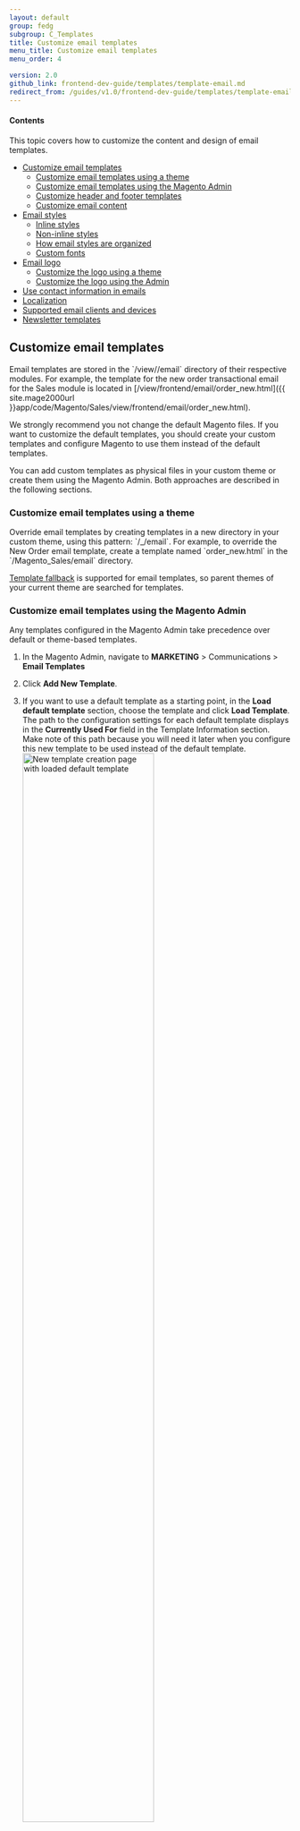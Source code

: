 ```yaml
---
layout: default  
group: fedg
subgroup: C_Templates
title: Customize email templates
menu_title: Customize email templates
menu_order: 4

version: 2.0
github_link: frontend-dev-guide/templates/template-email.md
redirect_from: /guides/v1.0/frontend-dev-guide/templates/template-email.html
---
```


#### Contents

This topic covers how to customize the content and design of email templates.

* <a href="#customize-email-templates">Customize email templates</a>
    * <a href="#customize-email-theme">Customize email templates using a theme</a>
    * <a href="#customize-email-admin">Customize email templates using the Magento Admin</a>
    * <a href="#customize-header-footer">Customize header and footer templates</a>
    * <a href="#customize-content">Customize email content</a>
* <a href="#email-styles">Email styles</a>
    * <a href="#inline-styles">Inline styles</a>
    * <a href="#non-inline-styles">Non-inline styles</a>
    * <a href="#organization-email-styles">How email styles are organized</a>
    * <a href="#custom-fonts">Custom fonts</a>
* <a href="#email-logo">Email logo</a>
    * <a href="#customize-logo-theme">Customize the logo using a theme</a>
    * <a href="#customize-logo-admin">Customize the logo using the Admin</a>
* <a href="#contact-information-emails">Use contact information in emails</a>
* <a href="#localization">Localization</a>
* <a href="#supported-clients">Supported email clients and devices</a>
* <a href="#newsletter-templates">Newsletter templates</a>

<h2 id="customize-email-templates">Customize email templates</h2>
Email templates are stored in the `<module_dir>/view/<area>/email` directory of their respective modules. For example, the template for the new order transactional email for the Sales module is located in [<Magento_Sales_module_dir>/view/frontend/email/order_new.html]({{ site.mage2000url }}app/code/Magento/Sales/view/frontend/email/order_new.html). 

We strongly recommend you not change the default Magento files. If you want to customize the default templates, you should create your custom templates and configure Magento to use them instead of the default templates. 

You can add custom templates as physical files in your custom theme or create them using the Magento Admin. Both approaches are described in the following sections.
 
<h3 id="customize-email-theme">Customize email templates using a theme</h3>
Override email templates by creating templates in a new directory in your custom theme, using this pattern: `<theme_dir>/<ModuleVendorName>_<ModuleName>/email`. For example, to override the New Order email template, create a template named `order_new.html` in the `<theme_dir>/Magento_Sales/email` directory.

<a href="{{site.gdeurl}}frontend-dev-guide/themes/theme-inherit.html#theme-inherit-templates" target="_blank">Template fallback</a> is supported for email templates, so parent themes of your current theme are searched for templates.
 
<h3 id="customize-email-admin">Customize email templates using the Magento Admin</h3>

Any templates configured in the Magento Admin take precedence over default or theme-based templates.

1. In the Magento Admin, navigate to **MARKETING** > Communications > **Email Templates**
2. Click **Add New Template**.
3. If you want to use a default template as a starting point, in the **Load default template** section, choose the template and click **Load Template**. The path to the configuration settings for each default template displays in the **Currently Used For** field in the Template Information section.<br>
Make note of this path because you will need it later when you configure this new template to be used instead of the default template.
    <br><img src="{{site.baseurl}}common/images/email_create_template.png" alt="New template creation page with loaded default template" width="70%" height="70%"/>

4. In **Template Name**, enter a name to identify the template in the Magento Admin.
5. In **Template Subject**, add plain text to use as the Subject of the emails sent using the template you create. This field can contain system variables.  
6. Customize template content. For details, see <a href="#customize-content">the section on customizing content</a>.
7. In **Template Styles**, optionally add CSS styles for the template. These styles are added inside of a `<style>` tag in the `<head>` of the email. Typically, you'll use the <a href="#email-styles">LESS files</a> to make style changes to emails because some email clients don't support styles in `<style>` tags.
8. Click **Save Template**.
9. Now that you have created a template, you must configure that template to be used:

    1. If you haven't done so already, log in to the Magento Admin as an administrator.
    1. Click **STORES** > Settings > **Configuration** > SALES > **Sales Emails**.
    2. In the left pane, locate the section that contains the template you want to override. This is the section referenced by **Currently Used For** in your new template. (See step 3 earlier in this section.)
    <br>For example, if you created a "New Order" template, the configuration section is **Order** as the following figure shows.
    <br><img src="{{site.baseurl}}common/images/email_choose-template.png" alt="Choosing a custom template" width="70%" height="70%"/>
    3. Select your newly created template from the list.
    4. Click **Save Config**.

<h3 id="customize-header-footer">Customize header and footer templates</h3>
Every frontend email template includes a header and footer template using these two directives: `{% raw %}{{template config_path="design/email/header_template"}}{% endraw %}` and `{% raw %}{{template config_path="design/email/footer_template"}}{% endraw %}`. By default, those two directives load contents from these files:
 
 * <a href="{{ site.mage2000url }}app/code/Magento/Email/view/frontend/email/header.html" target="_blank"><Magento_Email_module_dir>/view/frontend/email/header.html</a>
 * <a href="{{ site.mage2000url }}app/code/Magento/Email/view/frontend/email/footer.html" target="_blank"><Magento_Email_module_dir>/view/frontend/email/footer.html</a>

You can customize header and footer templates using either the <a href="#customize-email-theme">theme</a> or <a href="#customize-email-admin">admin</a> customization methods discussed previously.

<h3 id="customize-content">Customize email content</h3>
To add the store and sales related information to a template, use system variables.

System variables are placeholders which are replaced by particular values when the actual email is generated. For example, the `{% raw %}{{var store_hours}}{% endraw %}` variable is replaced by the value set in the **STORES** > Settings > **Configuration** > GENERAL > **General** > **Emails** section.

<div class="bs-callout bs-callout-info" id="info">
<span class="glyphicon-class">
 <p>You can also create your own custom variables and set their values in the Admin, under <strong>SYSTEM</strong> > <b>Custom Variables</b>.</p></span>
</div>

To add a variable to your template content:

1. In the Magento Admin, navigate to **MARKETING** > Communications > **Email Templates**
2. Create a new template or edit an existing template.
3. Click to place the cursor in the text in which to insert the variable.
4. Click **Insert Variable**. A pop-up containing a list of variables opens, including custom variables. The variables in the **Store Contact Information** are available in all email templates whereas the variables in the **Template Variables** section are specific to the template you're editing. The following figure shows an example: <br><img src="{{site.baseurl}}common/images/email_insert_variable.png" alt="The list of available variables" width="70%" height="70%">

5. Click the name of the required variable. <br> The variable code is inserted in the template content.


<div class="bs-callout bs-callout-info" id="info">
<span class="glyphicon-class">
 <p>The selection of available variables depends on which template you use as a basis. The template-specific variables are contained in a <code>&lt;!--@vars @--&gt;</code> comment at the top of each template on the file system. (For example, look at <a href="{{ site.mage2000url }}app/code/Magento/Customer/view/frontend/email/account_new.html#L8">app/code/Magento/Customer/view/frontend/email/account_new.html</a>.</p></span>
</div>

<h2 id="email-styles">Styles for email templates</h2>

Some email clients (for example, Gmail) support only CSS styles that have been applied as "inline" styles on the `style` attribute of HTML tags. Because of this, the majority of email styles are applied as inline styles. Inline styling is provided by the <a href="https://github.com/jjriv/emogrifier" target="_blank">Emogrifier</a> library, which takes the HTML and CSS and adds all of the CSS styles to `style` attributes of the HTML tags.

<h3 id="inline-styles">Inline styles</h3>

The `<Magento_Email_module_dir>/view/frontend/email/header.html` file contains an `inlinecss` directive:

    {% raw %}{{inlinecss file="css/email-inline.css"}}{% endraw %}

The `inlinecss` directive tells Magento which files to apply as inline styles on the email template. 

For example, let's say an email is being sent from a store configured with the Magento Luma theme. The `inlinecss` directive first looks for a `email-inline.less` file in `<Magento_Luma_theme_dir>/web/css/email-inline.less`. However because that file doesn't exist, it will fall back to the `<Magento_Blank_theme_dir>/web/css/email-inline.less` file. The contents of that file will then be compiled and its contents are applied as inline styles to the email template.

Refer to the <a href="https://github.com/jjriv/emogrifier#supported-css-selectors" target="_blank">Emogrifier README</a> to see what CSS selectors are supported.

<h3 id="non-inline-styles">Non-inline styles</h3>

Non-inline styles for emails come from global and template-specific styles, as described in the following sections. 

<h4 id="global-non-inline-styles">Global non-inline styles</h4>

While the majority of styles should be applied inline, there are certain CSS styles that can't be applied inline, such as media queries or `:hover` pseudo styles. These styles must be in a `<style type="text/css"></style>` tag for them to work.

The `<Magento_Email_module_dir>/view/frontend/email/header.html` file contains a `css` directive inside of a `<style>` tag:

    <style type="text/css">
        {% raw %}{{var template_styles|raw}}{% endraw %}
    
        {% raw %}{{css file="css/email.css"}}{% endraw %}
    </style>

The `css` directive compiles the contents of the provided file and outputs it. 

For example, let's say an email is being sent from a store configured with the Magento Luma theme. The `css` directive first looks for an `email.less` file in `<Magento_Luma_theme_dir>/web/css`. However, because the file doesn't exist there, it falls back to `<Magento_Blank_theme_dir>/web/css/email.less`. The contents of that file are compiled and its contents output in the `<style>` tag.

<h4 id="template-specific-non-inline-styles">Template-specific non-inline styles</h4>
As mentioned in the preceding section, the `header.html` file outputs the `{% raw %}{{var template_styles|raw}}{% endraw %}` variable. 

The value of that variable comes from any of the following: 

* Any styles you add to any `html` email template inside a comment block, like in the following example, are included in the `template_styles` variable:
      
      <!--@styles 
      .example-style { color: green; }
      @-->
      
* If you customize transactional emails using the Magento Admin, you can add CSS styles to the **Template Styles** field to include those styles in the `template_styles` variable.

<h3 id="organization-email-styles">How email styles are organized</h3>

The styles for emails are split into several different files.

<table>
  <tbody>
    <tr>
      <th>File</th>
      <th>Description</th>
    </tr>
    <tr>
      <td colspan="1">
          <p><code>&lt;Magento_Blank_theme_dir&gt;/web/css/email.less</code></p>
      </td>
      <td colspan="1">
          <p>Imports necessary files and then outputs styles to be included in <code>&lt;style&gt;</code> tag</p>
      </td>
    </tr>
    <tr>
      <td colspan="1">
          <p><code>&lt;Magento_Blank_theme_dir&gt;/web/css/email-fonts.less</code></p>
      </td>
      <td colspan="1">
          <p>Contains <code>@font-face</code> declarations for custom fonts. This file is imported by the <code>_email-extend.less</code> file using an <code>@import</code> rule.</p>
      </td>
    </tr>
    <tr>
      <td colspan="1">
          <p><code>&lt;Magento_Blank_theme_dir&gt;/web/css/email-inline.less</code></p>
      </td>
      <td colspan="1">
          <p>Imports necessary files and then outputs styles to be inlined</p>
      </td>
    </tr>
    <tr>
      <td colspan="1">
          <p><code>&lt;Magento_Blank_theme_dir&gt;/web/css/source/_email-base.less</code></p>
      </td>
      <td colspan="1">
          <p>Contains majority of styles for emails, including resets, layout, typography, and so on. Review the comments at the top of this file to understand how the styles in this file are split between the <code>email.less</code> and <code>email-inline.less</code> files.</p>
      </td>
    </tr>
    <tr>
      <td colspan="1">
          <p><code>&lt;Magento_Blank_theme_dir&gt;/web/css/source/_email-extend.less</code></p>
      </td>
      <td colspan="1">
          <p>This file is intended to be copied into your custom themes and edited directly. You can add new email styles or override existing ones. This should prevent having to copy the <code>_email-base.less</code> file into your custom theme. See the <code>&lt;Magento_Luma_theme_dir&gt;/web/css/source/_email-extend.less</code> file for example usage.</p>
      </td>
    </tr>
    <tr>
      <td colspan="1">
          <p><code>&lt;Magento_Blank_theme_dir&gt;/web/css/source/_email-variables.less</code></p>
      </td>
      <td colspan="1">
          <p>The <code>_email-base.less</code> file uses a number mixins from the Magento UI library. If you want to change any of the styles output by those mixins, you can set the value of any of the variables those mixins uses in this file. See the <code>&lt;Magento_Luma_theme_dir&gt;/web/css/source/_email-variables.less</code> file for example usage.</p>
      </td>
    </tr>
    <tr>
      <td colspan="1">
          <p><code>&lt;Magento_Blank_theme_dir&gt;/&lt;Namespace&gt;_&lt;Module&gt;/web/css/source/_email.less</code></p>
      </td>
      <td colspan="1">
          <p>Styles that are specific to modules are stored in these files. This mechanism also allows third-party extensions to include styles that will get included in the inline/non-inline output.</p>
      </td>
    </tr>
    <tr>
      <td colspan="1">
          <p><code>lib/web/css/source/_email-variables.less</code></p>
      </td>
      <td colspan="1">
          <p>Same as <code>&lt;Magento_Blank_theme_dir&gt;/web/css/source/_email-variables.less</code></p>
      </td>
    </tr>
    <tr>
      <td colspan="1">
          <p><code>lib/web/css/source/lib/variables/_email.less</code></p>
      </td>
      <td colspan="1">
          <p>Contains new email-specific variables that can be overridden in a theme-specific <code>_email-variables.less</code> file. </p>
      </td>
    </tr>
  </tbody>
</table>

When implementing a custom theme, you should be able to fully customize email templates by copying the `&lt;Magento_Blank_theme_dir&gt;/web/css/source/_email-extend.less` and `&lt;Magento_Blank_theme_dir&gt;/web/css/source/_email-variables.less` files to your custom theme and editing those files.

<h3 id="custom-fonts">Custom fonts</h3>
Emails inherit the custom fonts that are defined by the frontend theme. The Magento Blank theme uses the **Open Sans** font. Because **Open Sans** is not a standard system font, `@font-face` rules are used to include web fonts.

Here is an overview of how the font structure for emails works:

* <a href="{{ site.mage2000url }}app/design/frontend/Magento/blank/web/css/source/_email-extend.less" target="_blank"><code>&lt;Magento_Blank_theme_dir&gt;/web/css/source/_email-extend.less</code></a> contains the `@import` directive that requests the `email-fonts.css` file.

  The reason the contents of `email-fonts.css` are loaded using `@import` rather than being output directly into a `<style>` tag in the `<head>` of an email is that if a user is reading their email offline, some email clients don't render the text because the web fonts can't be loaded.
* The `<Magento_Blank_theme_dir>/web/css/email-fonts.less` file imports `source/_variables.less` and `source/_typography.less` files:
    * <a href="{{ site.mage2000url }}app/design/frontend/Magento/blank/web/css/source/_variables.less" target="_blank">app/design/frontend/Magento/blank/web/css/source/_variables.less</a> defines which font is used in the `@font-family-name__base` variable.
    * <a href="{{ site.mage2000url }}app/design/frontend/Magento/blank/web/css/source/_typography.less" target="_blank">app/design/frontend/Magento/blank/web/css/source/_typography.less</a> generates the `@font-face` rules which import the custom fonts.

If you want to change the font used for emails, do the following:

1. Refer to the documentation on [using fonts]({{ site.gdeurl }}frontend-dev-guide/css-topics/using-fonts.html) for details on how to add a new font.
2. After you've added a new font and have updated the `source/_variables.less` and `source/_typography.less` files for your custom theme to refer to the new font, the emails should automatically use the specified font.

<h2 id="email-logo">Email logo</h2>

You can add a logo to emails by adding it to your theme or by uploading it in the Magento Admin. 

Because email clients don't support vector-based formats such as Scalable Vector Graphics (SVG), you must prepare a Portable Network Graphics (PNG) logo. Because emails are viewed on devices with a broad range of pixel densities, you should use a logo that is 3&times; the size that you actually want it to display. For example, let's say your email has a 200px &times; 100px area for the logo. The logo image should be 600px &times; 300px.

If you don't have access to a high-resolution version of your logo, you can upload a normal-resolution image. For example, if your logo image is 200px &times; 100px, specify `200` for the width and `100` for the height.

<h3 id="customize-logo-theme">Customize the email logo using a theme</h3> 
To customize your logo using a theme:

1. Add a file named `logo_email.png` to a `Magento_Email/web` directory in your custom theme.
  
   For example, if the OrangeCo vendor wants to add a logo for their custom Orange, they must add a file in the `app/design/frontend/OrangeCo/orange/Magento_Email/web` directory.

2. Copy the `<Magento_Email_module_dir>/view/frontend/email/header.html` file into a `Magento_Email/email` directory in your theme. 
   
   For example, the OrangeCo vendor would copy the file to this location: `app/design/frontend/OrangeCo/orange/Magento_Email/email/header.html`
   
   Edit the `width` and `height` attributes of the `<img>` tag to reflect the area in which you want your logo to display (for example, 200 &times; 100).
  
   Example:
   
       {% raw %}
       {{if logo_width}}
           width="{{var logo_width}}"
       {{else}}
           width="200"
       {{/if}}
       
       {{if logo_height}}
           height="{{var logo_height}}"
       {{else}}
           height="100"
       {{/if}}
       {% endraw %}
   
   You should leave the if/else conditional statement in place in case you ever want to override these values using the Admin.

<h3 id="customize-logo-admin">Customize the email logo using the Admin</h3>

1. In the Magento Admin, navigate to **STORES** > Settings > **Configuration** > GENERAL > **Design** > **Emails**
2. In the **Scope** drop-down list, select the scope for which you want to set a logo (a certain store view, the whole website, or default config). 
3. Upload your logo and specify the alternative text for it.
<img src="{{site.baseurl}}common/images/email_configuration.png" alt="System configuration">

4. Enter values for **Logo Width** and **Logo Height**. Based on the preceding example, you would enter `200` and `100`, respectively.
5. Click the **Save Config** button.

<h2 id="contact-information-emails">Use contact information in emails</h2>

Emails can output your store name, store email address, store phone number, and store hours of operation if those values are configured in the Admin. 

To set those values:

1. To set the store name, phone number, and hours of operation:
    1. In the Magento Admin, navigate to **STORES** > Settings > **Configuration** > GENERAL > **General** > **Emails**
    2. Input values into the **Store Name**, **Store Phone Number**, and **Store Hours of Operation** fields.
    3. Note: The **Store Phone Number** and **Store Hours of Operation** fields are optional.
    4. Click the **Save Config** button.
2. To set the store email:
    1. In the Magento Admin, navigate to **STORES** > Settings > **Configuration** > GENERAL > **General** > **Store Email Addresses** > **General Contact**
    2. Input values into the **Sender Name** and **Sender Email** fields.
    3. Click the **Save Config** button.

The sales emails are configured to display all of the above values, if they're configured in the admin. If you want to add those values to other email templates, you can use the following variables:

    {% raw %}{{var store.getFrontendName()}}{% endraw %}
    {% raw %}{{var store_email}}{% endraw %}
    {% raw %}{{var store_phone}}{% endraw %}
    {% raw %}{{var store_hours}}{% endraw %}

<h2 id="localization">Localization</h2>

In order to support the translation of content, all strings in emails are output using the `trans` directive. Example: 

    {% raw %}{{trans "Thank you for your order from %store_name." store_name=$store.getFrontendName()}}{% endraw %}
    {% raw %}{{trans "Once your package ships we will send you a tracking number."}}{% endraw %}

The `trans` directive will translate strings into whatever locale is configured for the store from which the email is being sent. For example, if an email is being sent from a store view that is configured to use the `fr_FR` locale, the emails are translated to French.

Please note, that variable assignment must not contain spaces. 

Correct:

    {% raw %}
    {{trans "Thank you for your order from %store_name." store_name=$store.getFrontendName()}}
    {% endraw %}

Incorrect:
    {% raw %}
    {{trans "Thank you for your order from %store_name." store_name = $store.getFrontendName()}}
{% endraw %}

<div class="bs-callout bs-callout-info" id="info">
<p>
Exception: argument value can contain spaces if it is enclosed in brackets.
</p>
</div>


<h2 id="supported-clients">Supported email clients and devices</h2>

We tested responsive emails using a combination of real devices and <a href="http://litmus.com/" target="_blank">Litmus</a>. Due to the greatly varied level of support among email clients for modern web technologies, not all email clients rendered the emails perfectly. However, all of the following clients should render the emails in a manner that allows them to be easily read without obvious issues.

* Supported Desktop Clients
    * Apple Mail 7 (OS X 10.9)
    * Apple Mail 8 (OS X 10.10)
    * Outlook 2003 (Windows 7)
    * Outlook 2007 (Windows 7)
    * Outlook 2010 (Windows 7)
    * Outlook 2013 (Windows 7)
    * Outlook 2016 (OS X 10.10)
* Supported Mobile Clients
    * Native email app (Android 2.3)
    * Native email app (Android 4.2)
    * Gmail app (Android 4.2)
    * Native email app (Blackberry 5 OS)
    * iOS 7 (iPhone 5s)
    * iOS 8 (iPad Retina)
    * iOS 8 (iPad Mini)
    * iOS 8 (iPhone 6)
    * iOS 8 (iPhone 6 Plus)
    * Windows Phone 8
* Supported Web Clients (tested in combination of Firefox, Chrome, and Internet Explorer)
    * AOL Mail
    * Gmail
    * Office 365
    * Outlook.com
    * Yahoo! Mail

<h2 id="newsletter-templates">Newsletter templates</h2>

The focus of this article is on transactional emails but the same techniques can be used with newsletter templates as well, including:

* Import the header and footer using `{% raw %}{{template config_path="design/email/header_template"}}{% endraw %}` and `{% raw %}{{template config_path="design/email/footer_template"}}{% endraw %}`
* Apply inline styles using `{% raw %}{{inlinecss file="css/email-inline.css"}}{% endraw %}`
* Include non-inline styles using `{% raw %}{{css file="css/email.css"}}{% endraw %}`
